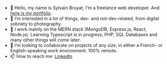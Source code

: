 - 👋 Hello, my name is Sylvain Bruyat, I'm a freelance web developer. And [here is my portfolio](https://sylvain-bruyat.dev).
- 👀 I’m interested in a lot of things, dev- and not-dev-related, from digital sobriety to photography.
- 🌱 I work mainly on the MERN stack (MongoDB, Express.js, React, Node.js). Learning Typescript is in progress, PHP, SQL Databases and many other things will come later.
- 💞️ I’m looking to collaborate on projects of any size, in either a French- or English-speaking work environment. 100% remote.
- 📫 How to reach me: [LinkedIn](https://www.linkedin.com/in/sylvain-bruyat/)

<!---
SylvainBruyat/SylvainBruyat is a ✨ special ✨ repository because its `README.md` (this file) appears on your GitHub profile.
You can click the Preview link to take a look at your changes.
--->
